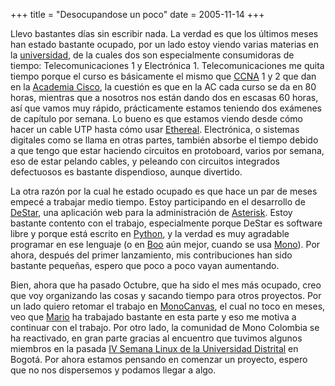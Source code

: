 +++
title = "Desocupandose un poco"
date = 2005-11-14
+++

Llevo bastantes días sin escribir nada. La verdad es que los últimos meses han estado bastante ocupado, por un lado estoy viendo varias materias en la [universidad](http://www.unicauca.edu.co/), de la cuales dos son especialmente consumidoras de tiempo: Telecomunicaciones 1 y Electrónica 1. Telecomunicaciones me quita tiempo porque el curso es básicamente el mismo que [CCNA](http://www.cisco.com/web/learning/netacad/course_catalog/CCNA.html) 1 y 2 que dan en la [Academia Cisco](http://cisco.netacad.net/), la cuestión es que en la AC cada curso se da en 80 horas, mientras que a nosotros nos están dando dos en escasas 60 horas, así que vamos muy rápido, prácticamente estamos teniendo dos exámenes de capítulo por semana. Lo bueno es que estamos viendo desde cómo hacer un cable UTP hasta cómo usar [Ethereal](http://www.ethereal.com/). Electrónica, o sistemas digitales como se llama en otras partes, también absorbe el tiempo debido a que tengo que estar haciendo circuitos en protoboard, varios por semana, eso de estar pelando cables, y peleando con circuitos integrados defectuosos es bastante dispendioso, aunque divertido.

La otra razón por la cual he estado ocupado es que hace un par de meses empecé a trabajar medio tiempo. Estoy participando en el desarrollo de [DeStar](http://destar.berlios.de/), una aplicación web para la administración de [Asterisk](http://www.asterisk.org/). Estoy bastante contento con el trabajo, especialmente porque DeStar es software libre y porque está escrito en [Python](http://www.python.org/), y la verdad es muy agradable programar en ese lenguaje (o en [Boo](http://boo.codehaus.org/) aún mejor, cuando se usa [Mono](http://www.mono-project.com/)). Por ahora, después del primer lanzamiento, mis contribuciones han sido bastante pequeñas, espero que poco a poco vayan aumentando.

Bien, ahora que ha pasado Octubre, que ha sido el mes más ocupado, creo que voy organizando las cosas y sacando tiempo para otros proyectos. Por un lado quiero retomar el trabajo en [MonoCanvas](http://www.monouml.org/mediawiki/index.php/MonoCanvas), el cual no toco en meses, veo que [Mario](http://marioc.blogspot.com/) ha trabajado bastante en esta parte y eso me motiva a continuar con el trabajo. Por otro lado, la comunidad de Mono Colombia se ha reactivado, en gran parte gracias al encuentro que tuvimos algunos miembros en la pasada [IV Semana Linux de la Universidad Distrital](http://glud.udistrital.edu.co/slud4) en Bogotá. Por ahora estamos pensando en comenzar un proyecto, espero que no nos dispersemos y podamos llegar a algo.

